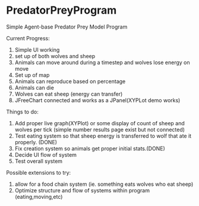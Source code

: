 # PredatorPreyProgram
Simple Agent-base Predator Prey Model Program

Current Progress:
1. Simple UI working
2. set up of both wolves and sheep
3. Animals can move around during a timestep and wolves lose energy on move
4. Set up of map
5. Animals can reproduce based on percentage
6. Animals can die
7. Wolves can eat sheep (energy can transfer)
8. JFreeChart connected and works as a JPanel(XYPLot demo works)

Things to do:
1. Add proper live graph(XYPlot) or some display of count of sheep and wolves per tick (simple number results page exist but not connected)
2. Test eating system so that sheep energy is transferred to wolf that ate it properly. (DONE)
3. Fix creation system so animals get proper initial stats.(DONE)
5. Decide UI flow of system
4. Test overall system

Possible extensions to try:
1. allow for a food chain system (ie. something eats wolves who eat sheep)
2. Optimize structure and flow of systems within program (eating,moving,etc)
